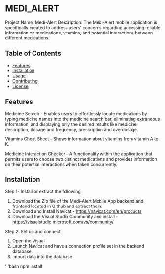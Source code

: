 # MEDI_ALERT

Project Name: Medi-Alert 
Description:
The Medi-Alert mobile application is specifically created to address users' concerns regarding accessing reliable information on medications, vitamins, and potential interactions between different medications.

## Table of Contents
- [Features](#features)
- [Installation](#installation)
- [Usage](#usage)
- [Contributing](#contributing)
- [License](#license)

## Features
Medicine Search  - Enables users to effortlessly locate medications by typing medicine names into the medicine search bar, eliminating extraneous information, and displaying only the desired results like medicine description, dosage and frequency, prescription and overdosage.

Vitamins Cheat Sheet - Shows information about vitamins from vitamin A to K.

Medicine Interaction Checker - A functionality within the application that permits users to choose two distinct medications and provides information on their potential interactions when taken concurrently.

## Installation

Step 1- Install or extract the following 
1. Download the Zip file of the Medi-Alert Mobile App backend and frontend located in Github and extract them.
2. Download and Install Navicat - https://navicat.com/en/products
3. Download the Visual Studio Community and install - https://visualstudio.microsoft.com/vs/community/

Step 2: Set up and connect
1. Open the Visual 
2. Launch Navicat and have a connection profile set in the backend database.
3. Import data into the database

'''bash
npm install


